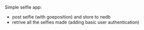 Simple selfie app:
- post selfie (with goeposition) and store to nedb
- retrive all the selfies made (adding basic user authentication)